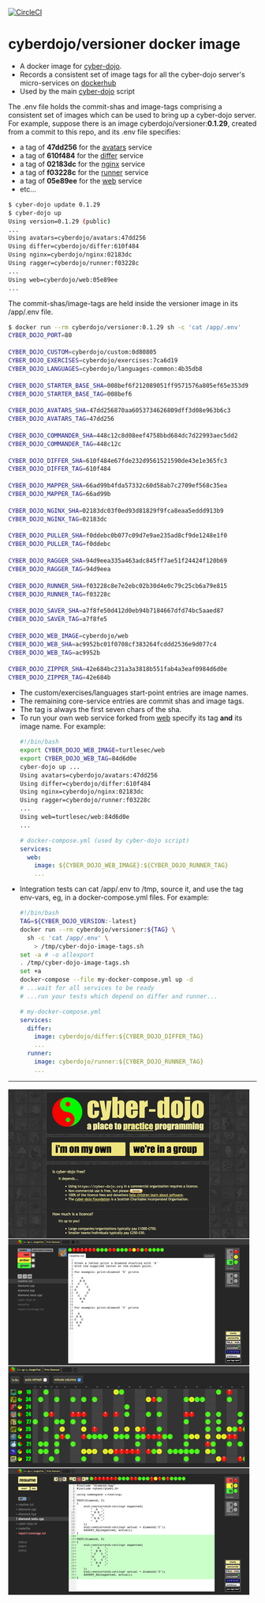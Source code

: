 [![CircleCI](https://circleci.com/gh/cyber-dojo/versioner.svg?style=svg)](https://circleci.com/gh/cyber-dojo/versioner)

# cyberdojo/versioner docker image

- A docker image for [cyber-dojo](http://cyber-dojo.org).
- Records a consistent set of image tags for all the cyber-dojo server's micro-services on [dockerhub](https://hub.docker.com/r/cyberdojo/versioner/tags)
- Used by the main [cyber-dojo](https://github.com/cyber-dojo/commander/blob/master/cyber-dojo) script

The .env file holds the commit-shas and image-tags comprising a consistent set of images
which can be used to bring up a cyber-dojo server.
For example, suppose there is an image cyberdojo/versioner:**0.1.29**, created from
a commit to this repo, and its .env file specifies:
  * a tag of **47dd256** for the [avatars](https://github.com/cyber-dojo/avatars/tree/47dd256870aa6053734626809dff3d08e963b6c3) service
  * a tag of **610f484** for the [differ](https://github.com/cyber-dojo/differ/tree/610f484e67fde232d9561521590de43e1e365fc3) service
  * a tag of **02183dc** for the [nginx](https://github.com/cyber-dojo/nginx/tree/02183dc03f0ed93d81829f9fca8eaa5eddd913b9) service
  * a tag of **f03228c** for the [runner](https://github.com/cyber-dojo/runner/tree/f03228c8e7e2ebc02b30d4e0c79c25cb6a79e815) service
  * a tag of **05e89ee** for the [web](https://github.com/cyber-dojo/web/tree/05e89eee29666e5474ddd486938f33127b0c2471) service
  * etc...
  ```bash
  $ cyber-dojo update 0.1.29
  $ cyber-dojo up
  Using version=0.1.29 (public)
  ...
  Using avatars=cyberdojo/avatars:47dd256
  Using differ=cyberdojo/differ:610f484
  Using nginx=cyberdojo/nginx:02183dc
  Using ragger=cyberdojo/runner:f03228c
  ...
  Using web=cyberdojo/web:05e89ee
  ...
  ```

The commit-shas/image-tags are held inside the versioner image in its /app/.env file.
```bash
$ docker run --rm cyberdojo/versioner:0.1.29 sh -c 'cat /app/.env'
CYBER_DOJO_PORT=80

CYBER_DOJO_CUSTOM=cyberdojo/custom:0d80805
CYBER_DOJO_EXERCISES=cyberdojo/exercises:7ca6d19
CYBER_DOJO_LANGUAGES=cyberdojo/languages-common:4b35db8

CYBER_DOJO_STARTER_BASE_SHA=008bef6f212089051ff9571576a805ef65e353d9
CYBER_DOJO_STARTER_BASE_TAG=008bef6

CYBER_DOJO_AVATARS_SHA=47dd256870aa6053734626809dff3d08e963b6c3
CYBER_DOJO_AVATARS_TAG=47dd256

CYBER_DOJO_COMMANDER_SHA=448c12c8d08eef4758bbd684dc7d22993aec5dd2
CYBER_DOJO_COMMANDER_TAG=448c12c

CYBER_DOJO_DIFFER_SHA=610f484e67fde232d9561521590de43e1e365fc3
CYBER_DOJO_DIFFER_TAG=610f484

CYBER_DOJO_MAPPER_SHA=66ad99b4fda57332c60d58ab7c2709ef568c35ea
CYBER_DOJO_MAPPER_TAG=66ad99b

CYBER_DOJO_NGINX_SHA=02183dc03f0ed93d81829f9fca8eaa5eddd913b9
CYBER_DOJO_NGINX_TAG=02183dc

CYBER_DOJO_PULLER_SHA=f0ddebc0b077c09d7e9ae235ad8cf9de1248e1f0
CYBER_DOJO_PULLER_TAG=f0ddebc

CYBER_DOJO_RAGGER_SHA=94d9eea335a463adc845ff7ae51f24424f120b69
CYBER_DOJO_RAGGER_TAG=94d9eea

CYBER_DOJO_RUNNER_SHA=f03228c8e7e2ebc02b30d4e0c79c25cb6a79e815
CYBER_DOJO_RUNNER_TAG=f03228c

CYBER_DOJO_SAVER_SHA=a7f8fe50d412d0eb94b7184667dfd74bc5aaed87
CYBER_DOJO_SAVER_TAG=a7f8fe5

CYBER_DOJO_WEB_IMAGE=cyberdojo/web
CYBER_DOJO_WEB_SHA=ac9952bc01f0708cf383264fcddd2536e9d077c4
CYBER_DOJO_WEB_TAG=ac9952b

CYBER_DOJO_ZIPPER_SHA=42e684bc231a3a3818b551fab4a3eaf0984d6d0e
CYBER_DOJO_ZIPPER_TAG=42e684b
```

- The custom/exercises/languages start-point entries are image names.
- The remaining core-service entries are commit shas and image tags.
- The tag is always the first seven chars of the sha.
- To run your own web service forked from [web](https://github.com/cyber-dojo/web)
specify its tag **and** its image name. For example:
  ```bash
  #!/bin/bash
  export CYBER_DOJO_WEB_IMAGE=turtlesec/web
  export CYBER_DOJO_WEB_TAG=84d6d0e
  cyber-dojo up ...
  Using avatars=cyberdojo/avatars:47dd256
  Using differ=cyberdojo/differ:610f484
  Using nginx=cyberdojo/nginx:02183dc
  Using ragger=cyberdojo/runner:f03228c
  ...
  Using web=turtlesec/web:84d6d0e
  ...
  ```
  ```yml
  # docker-compose.yml (used by cyber-dojo script)
  services:
    web:
      image: ${CYBER_DOJO_WEB_IMAGE}:${CYBER_DOJO_RUNNER_TAG}
      ...
  ```  
- Integration tests can cat /app/.env to /tmp, source it, and use
  the tag env-vars, eg, in a docker-compose.yml files. For example:
  ```bash
  #!/bin/bash
  TAG=${CYBER_DOJO_VERSION:-latest}
  docker run --rm cyberdojo/versioner:${TAG} \
    sh -c 'cat /app/.env' \
      > /tmp/cyber-dojo-image-tags.sh
  set -a # -o allexport
  . /tmp/cyber-dojo-image-tags.sh
  set +a
  docker-compose --file my-docker-compose.yml up -d
  # ...wait for all services to be ready
  # ...run your tests which depend on differ and runner...
  ```
  ```yml
  # my-docker-compose.yml
  services:
    differ:
      image: cyberdojo/differ:${CYBER_DOJO_DIFFER_TAG}
      ...
    runner:
      image: cyberdojo/runner:${CYBER_DOJO_RUNNER_TAG}
      ...
  ```

- - - -

![cyber-dojo.org home page](https://github.com/cyber-dojo/cyber-dojo/blob/master/shared/home_page_snapshot.png)
